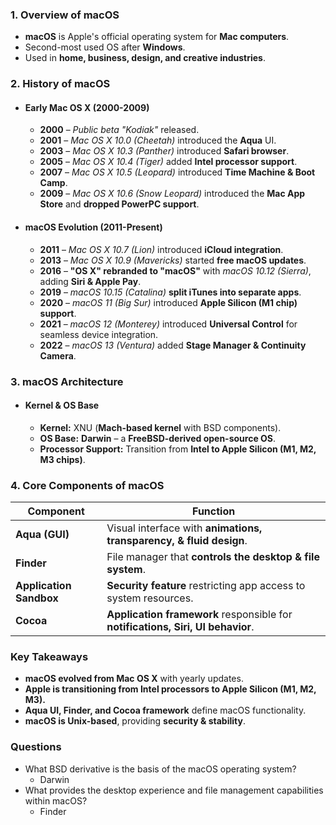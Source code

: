 ### **1. Overview of macOS**
- **macOS** is Apple's official operating system for **Mac computers**.
- Second-most used OS after **Windows**.
- Used in **home, business, design, and creative industries**.



### **2. History of macOS**
- #### **Early Mac OS X (2000-2009)**
	- **2000** – _Public beta "Kodiak"_ released.
	- **2001** – _Mac OS X 10.0 (Cheetah)_ introduced the **Aqua** UI.
	- **2003** – _Mac OS X 10.3 (Panther)_ introduced **Safari browser**.
	- **2005** – _Mac OS X 10.4 (Tiger)_ added **Intel processor support**.
	- **2007** – _Mac OS X 10.5 (Leopard)_ introduced **Time Machine & Boot Camp**.
	- **2009** – _Mac OS X 10.6 (Snow Leopard)_ introduced the **Mac App Store** and **dropped PowerPC support**.
- #### **macOS Evolution (2011-Present)**
	- **2011** – _Mac OS X 10.7 (Lion)_ introduced **iCloud integration**.
	- **2013** – _Mac OS X 10.9 (Mavericks)_ started **free macOS updates**.
	- **2016** – **"OS X" rebranded to "macOS"** with _macOS 10.12 (Sierra)_, adding **Siri & Apple Pay**.
	- **2019** – _macOS 10.15 (Catalina)_ **split iTunes into separate apps**.
	- **2020** – _macOS 11 (Big Sur)_ introduced **Apple Silicon (M1 chip) support**.
	- **2021** – _macOS 12 (Monterey)_ introduced **Universal Control** for seamless device integration.
	- **2022** – _macOS 13 (Ventura)_ added **Stage Manager & Continuity Camera**.



### **3. macOS Architecture**
- #### **Kernel & OS Base**
	- **Kernel:** XNU (**Mach-based kernel** with BSD components).
	- **OS Base:** **Darwin** – a **FreeBSD-derived open-source OS**.
	- **Processor Support:** Transition from **Intel to Apple Silicon (M1, M2, M3 chips)**.



### **4. Core Components of macOS**

|**Component**|**Function**|
|---|---|
|**Aqua (GUI)**|Visual interface with **animations, transparency, & fluid design**.|
|**Finder**|File manager that **controls the desktop & file system**.|
|**Application Sandbox**|**Security feature** restricting app access to system resources.|
|**Cocoa**|**Application framework** responsible for **notifications, Siri, UI behavior**.|



### **Key Takeaways**
- **macOS evolved from Mac OS X** with yearly updates.
- **Apple is transitioning from Intel processors to Apple Silicon (M1, M2, M3).**
- **Aqua UI, Finder, and Cocoa framework** define macOS functionality.
- **macOS is Unix-based**, providing **security & stability**.



### Questions
- What BSD derivative is the basis of the macOS operating system?
	- Darwin
- What provides the desktop experience and file management capabilities within macOS?
	- Finder